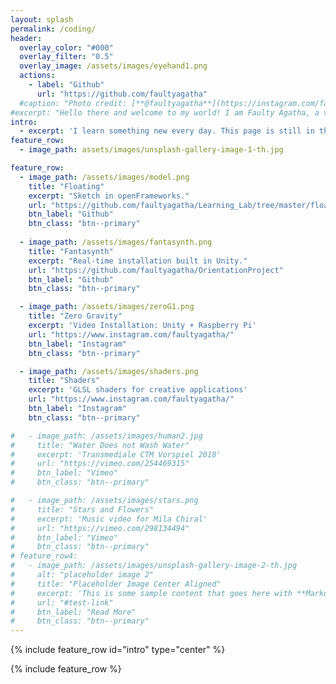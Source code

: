 ```yaml
---
layout: splash
permalink: /coding/
header:
  overlay_color: "#000"
  overlay_filter: "0.5"
  overlay_image: /assets/images/eyehand1.png
  actions:
    - label: "Github"
      url: "https://github.com/faultyagatha"
  #caption: "Photo credit: [**@faultyagatha**](https://instagram.com/faultyagatha/)"
#excerpt: "Hello there and welcome to my world! I am Faulty Agatha, a visual artist and creative technologist living in Berlin."
intro: 
  - excerpt: 'I learn something new every day. This page is still in the process of development.'
feature_row:
  - image_path: assets/images/unsplash-gallery-image-1-th.jpg

feature_row:
  - image_path: /assets/images/model.png
    title: "Floating"
    excerpt: "Sketch in openFrameworks."
    url: "https://github.com/faultyagatha/Learning_Lab/tree/master/floatingModel"
    btn_label: "Github"
    btn_class: "btn--primary"
  
  - image_path: /assets/images/fantasynth.png
    title: "Fantasynth"
    excerpt: "Real-time installation built in Unity."
    url: "https://github.com/faultyagatha/OrientationProject"
    btn_label: "Github"
    btn_class: "btn--primary"

  - image_path: /assets/images/zeroG1.png
    title: "Zero Gravity"
    excerpt: 'Video Installation: Unity + Raspberry Pi'
    url: "https://www.instagram.com/faultyagatha/"
    btn_label: "Instagram"
    btn_class: "btn--primary"

  - image_path: /assets/images/shaders.png
    title: "Shaders"
    excerpt: 'GLSL shaders for creative applications'
    url: "https://www.instagram.com/faultyagatha/"
    btn_label: "Instagram"
    btn_class: "btn--primary"

#   - image_path: /assets/images/human2.jpg
#     title: "Water Does not Wash Water"
#     excerpt: 'Transmediale CTM Vorspiel 2018'
#     url: "https://vimeo.com/254469315"
#     btn_label: "Vimeo"
#     btn_class: "btn--primary"

#   - image_path: /assets/images/stars.png
#     title: "Stars and Flowers"
#     excerpt: 'Music video for Mila Chiral'
#     url: "https://vimeo.com/298134494"
#     btn_label: "Vimeo"
#     btn_class: "btn--primary"
# feature_row4:
#   - image_path: /assets/images/unsplash-gallery-image-2-th.jpg
#     alt: "placeholder image 2"
#     title: "Placeholder Image Center Aligned"
#     excerpt: 'This is some sample content that goes here with **Markdown** formatting. Centered with `type="center"`'
#     url: "#test-link"
#     btn_label: "Read More"
#     btn_class: "btn--primary"
---
```


{% include feature_row id="intro" type="center" %}

{% include feature_row %}

<!-- {% include feature_row id="feature_row2" type="right" %}

{% include feature_row id="feature_row3" type="center" %}

{% include feature_row id="feature_row4" type="center" %} -->